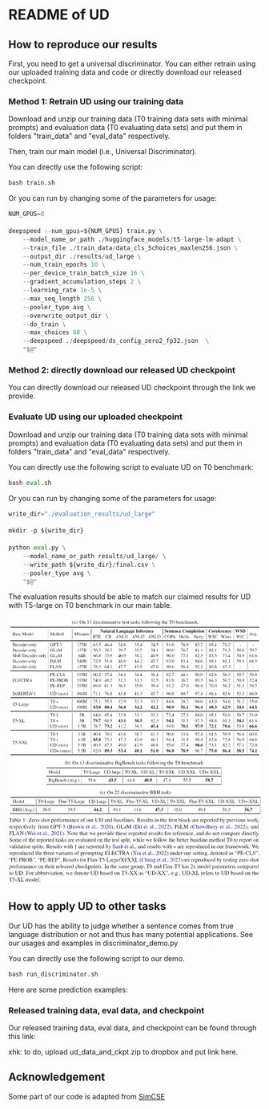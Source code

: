 # README of UD

## How to reproduce our results

First, you need to get a universal discriminator. You can either retrain using our uploaded training data and code or directly download our released checkpoint.

### Method 1: Retrain UD using our training data

Download and unzip our training data (T0 training data sets with minimal prompts) and evaluation data (T0 evaluating data sets) and put them in folders "train_data" and "eval_data" respectively.

Then, train our main model (i.e., Universal Discriminator).

You can directly use the following script:

```python
bash train.sh
```

Or you can run by changing some of the parameters for usage:

```python
NUM_GPUS=8

deepspeed --num_gpus=${NUM_GPUS} train.py \
    --model_name_or_path ./huggingface_models/t5-large-lm-adapt \
    --train_file ./train_data/data_cls_5choices_maxlen256.json \
    --output_dir ./results/ud_large \
    --num_train_epochs 10 \
    --per_device_train_batch_size 16 \
    --gradient_accumulation_steps 2 \
    --learning_rate 1e-5 \
    --max_seq_length 256 \
    --pooler_type avg \
    --overwrite_output_dir \
    --do_train \
    --max_choices 60 \
    --deepspeed ./deepspeed/ds_config_zero2_fp32.json  \
    "$@"
```

### Method 2: directly download our released UD checkpoint

You can directly download our released UD checkpoint through the link we provide.

### Evaluate UD using our uploaded checkpoint

Download and unzip our training data (T0 training data sets with minimal prompts) and evaluation data (T0 evaluating data sets) and put them in folders "train_data" and "eval_data" respectively.

You can directly use the following script to evaluate UD on T0 benchmark:

```python
bash eval.sh
```

Or you can run by changing some of the parameters for usage:

```python
write_dir="./evaluation_results/ud_large"

mkdir -p ${write_dir}

python eval.py \
    --model_name_or_path results/ud_large/ \
    --write_path ${write_dir}/final.csv \
    --pooler_type avg \
    "$@"
```

The evaluation results should be able to match our claimed results for UD with T5-large on T0 benchmark in our main table.

![main_result](./results_table.png)

## How to apply UD to other tasks

Our UD has the ability to judge whether a sentence comes from true language distribution or not and thus has many potential applications. See our usages and examples in discriminator_demo.py

You can directly use the following script to our demo.

```python
bash run_discriminator.sh
```

Here are some prediction examples:

### Released training data, eval data, and checkpoint

Our released training data, eval data, and checkpoint can be found through this link:

xhk: to do, upload ud_data_and_ckpt.zip to dropbox and put link here.

## Acknowledgement

Some part of our code is adapted from [SimCSE](https://github.com/princeton-nlp/SimCSE)